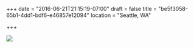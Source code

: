 +++
date = "2016-06-21T21:15:19-07:00"
draft = false
title = "be5f3058-65b1-4dd1-bdf6-e46857e12094"
location = "Seattle, WA"

+++

![](https://d17enza3bfujl8.cloudfront.net/20160620_01_25.jpg)

